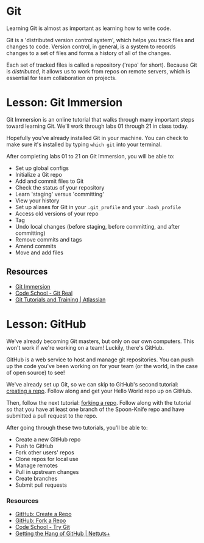 # Git
Learning Git is almost as important as learning how to write code. 

Git is a 'distributed version control system', which helps you track files and changes to code. Version control, in general, is a system to records changes to a set of files and forms a history of all of the changes. 

Each set of tracked files is called a repository ('repo' for short). Because Git is _distributed_, it allows us to work from repos on remote servers, which is essential for team collaboration on projects. 

# Lesson: Git Immersion
Git Immersion is an online tutorial that walks through many important steps toward learning Git. We'll work through labs 01 through 21 in class today. 

Hopefully you've already installed Git in your machine. You can check to make sure it's installed by typing `which git` into your terminal.

After completing labs 01 to 21 on Git Immersion, you will be able to:  

* Set up global configs
* Initialize a Git repo
* Add and commit files to Git
* Check the status of your repository
* Learn 'staging' versus 'committing'
* View your history
* Set up aliases for Git in your `.git_profile` and your `.bash_profile`
* Access old versions of your repo
* Tag
* Undo local changes (before staging, before committing, and after committing)
* Remove commits and tags
* Amend commits
* Move and add files


## Resources
- [Git Immersion](http://gitimmersion.com/)
- [Code School - Git Real](http://gitreal.codeschool.com/levels/1 "Code School - Git Real")
- [Git Tutorials and Training | Atlassian](http://www.atlassian.com/git "Git Tutorials and Training | Atlassian")

# Lesson: GitHub
We've already becoming Git masters, but only on our own computers. This won't work if we're working on a team! Luckily, there's GitHub. 

GitHub is a web service to host and manage git repositories. You can push up the code you've been working on for your team (or the world, in the case of open source) to see!

We've already set up Git, so we can skip to GitHub's second tutorial: [creating a repo](https://help.github.com/articles/create-a-repo). Follow along and get your Hello World repo up on GitHub.

Then, follow the next tutorial: [forking a repo](https://help.github.com/articles/fork-a-repo). Follow along with the tutorial so that you have at least one branch of the Spoon-Knife repo and have submitted a pull request to the repo. 

After going through these two tutorials, you'll be able to:  

* Create a new GitHub repo
* Push to GitHub
* Fork other users' repos
* Clone repos for local use
* Manage remotes
* Pull in upstream changes
* Create branches
* Submit pull requests

### Resources
- [GitHub: Create a Repo](https://help.github.com/articles/create-a-repo)
- [GitHub: Fork a Repo](https://help.github.com/articles/fork-a-repo)
- [Code School - Try Git](http://try.github.io "Code School - Try Git")
- [Getting the Hang of GitHub | Nettuts+](http://net.tutsplus.com/tutorials/other/getting-the-hang-of-github/ "Getting the Hang of GitHub | Nettuts+")